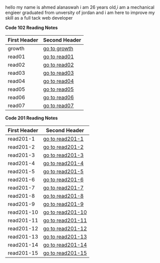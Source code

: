 hello my name is ahmed alanaswah i am 26 years old,i am a mechanical engieer graduated from unversity of jordan and i am here to improve my skill as a full tack web developer

**Code 102 Reading Notes**

First Header | Second Header
------------ | -------------
growth |[go to growth](https://ahmed-alanaswah.github.io/Read-Notes/growth)
read01 |[go to read01](https://ahmed-alanaswah.github.io/Read-Notes/read-01)
read02 |[go to read02](https://ahmed-alanaswah.github.io/Read-Notes/read02)
read03 |[go to read03](https://ahmed-alanaswah.github.io/Read-Notes/read03)
read04 |[go to read04](https://ahmed-alanaswah.github.io/Read-Notes/read04)
read05 |[go to read05](https://ahmed-alanaswah.github.io/Read-Notes/read05)
read06 |[go to read06](https://ahmed-alanaswah.github.io/Read-Notes/read06)
read07 |[go to read07](https://ahmed-alanaswah.github.io/Read-Notes/read07)


**Code 201 Reading Notes**

First Header | Second Header
------------ | -------------
read201-1 |[go to read201-1](https://ahmed-alanaswah.github.io/Read-Notes/read201-1)
read201-2 |[go to read201-2](https://ahmed-alanaswah.github.io/Read-Notes/read201-2)
read201-3 |[go to read201-3](https://ahmed-alanaswah.github.io/Read-Notes/read201-3)
read201-4 |[go to read201-4](https://ahmed-alanaswah.github.io/Read-Notes/read201-4)
read201-5 |[go to read201-5](https://ahmed-alanaswah.github.io/Read-Notes/read201-5)
read201-6 |[go to read201-6](https://ahmed-alanaswah.github.io/Read-Notes/read201-6)
read201-7 |[go to read201-7](https://ahmed-alanaswah.github.io/Read-Notes/read201-7)
read201-8 |[go to read201-8](https://ahmed-alanaswah.github.io/Read-Notes/read201-8)
read201-9 |[go to read201-9](https://ahmed-alanaswah.github.io/Read-Notes/read201-9)
read201-10 |[go to read201-10](https://ahmed-alanaswah.github.io/Read-Notes/read201-10)
read201-11 |[go to read201-11](https://ahmed-alanaswah.github.io/Read-Notes/read201-11)
read201-12 |[go to read201-12](https://ahmed-alanaswah.github.io/Read-Notes/read201-12)
read201-13 |[go to read201-13](https://ahmed-alanaswah.github.io/Read-Notes/read201-13)
read201-14 |[go to read201-14](https://ahmed-alanaswah.github.io/Read-Notes/read201-14)
read201-15 |[go to read201-15](https://ahmed-alanaswah.github.io/Read-Notes/read201-15)